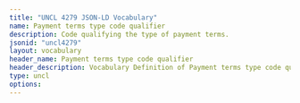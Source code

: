 ```yaml
---
title: "UNCL 4279 JSON-LD Vocabulary"
name: Payment terms type code qualifier
description: Code qualifying the type of payment terms.
jsonid: "uncl4279"
layout: vocabulary
header_name: Payment terms type code qualifier
header_description: Vocabulary Definition of Payment terms type code qualifier semantics in HTML format. JSON-LD format is available at [uncl4279.jsonld](/vocabulary/uncl4279.jsonld)
type: uncl
options:
---
```

